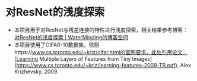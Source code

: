 # 对ResNet的浅度探索

- 本项目用于对ResNet与残差连接的特性进行浅度探索，相关结果参考博客：[对ResNet的浅度探索 | WaterMinding的博客空间](https://waterminding-github-io.pages.dev/2025/04/16/对ResNet的浅度探索/)
- 本项目使用了CIFAR-10数据集，依照https://www.cs.toronto.edu/~kriz/cifar.html的官网要求，此处引用论文：[Learning Multiple Layers of Features from Tiny Images](https://www.cs.toronto.edu/~kriz/learning-features-2009-TR.pdf), Alex Krizhevsky, 2009.
